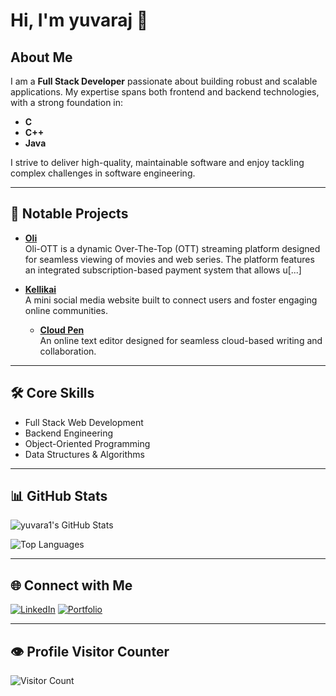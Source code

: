 # Hi, I'm yuvaraj 👋

## About Me

I am a **Full Stack Developer** passionate about building robust and scalable applications. My expertise spans both frontend and backend technologies, with a strong foundation in:

- **C**
- **C++**
- **Java**

I strive to deliver high-quality, maintainable software and enjoy tackling complex challenges in software engineering.

---

## 🚀 Notable Projects

  - **[Oli](https://olii-ott.web.app)**  
  Oli-OTT is a dynamic Over-The-Top (OTT) streaming platform designed for seamless viewing of movies and web series. The platform features an integrated subscription-based payment system that allows u[...]

- **[Kellikai](https://kellikai.web.app)**  
  A mini social media website built to connect users and foster engaging online communities.

  - **[Cloud Pen](https://cloudpen.web.app)**  
  An online text editor designed for seamless cloud-based writing and collaboration.

---

## 🛠️ Core Skills

- Full Stack Web Development
- Backend Engineering
- Object-Oriented Programming
- Data Structures & Algorithms

---

## 📊 GitHub Stats

![yuvara1's GitHub Stats](https://github-readme-stats.vercel.app/api?username=yuvara1&show_icons=true&theme=default)

![Top Languages](https://github-readme-stats.vercel.app/api/top-langs/?username=yuvara1&layout=compact&theme=default)

---

## 🌐 Connect with Me

[![LinkedIn](https://img.shields.io/badge/LinkedIn-Profile-blue?logo=linkedin)](https://www.linkedin.com/in/yuvaraj-b-6b498528a/)
[![Portfolio](https://img.shields.io/badge/Portfolio-Visit-informational?logo=google-chrome)](https://yuvaraj-in.web.app)

---

## 👁️ Profile Visitor Counter

![Visitor Count](https://komarev.com/ghpvc/?username=yuvara1&label=Profile%20views&color=0e75b6&style=flat)

